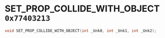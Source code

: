 # SET_PROP_COLLIDE_WITH_OBJECT `0x77403213`

```cpp
void SET_PROP_COLLIDE_WITH_OBJECT(int _Unk0, int _Unk1, int _Unk2);
```